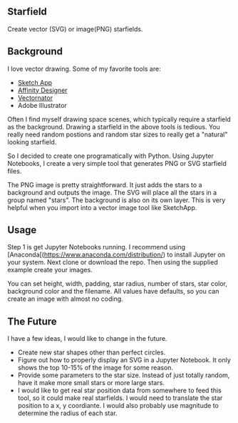 ## Starfield
Create vector (SVG) or image(PNG) starfields. 

## Background
I love vector drawing. Some of my favorite tools are:

* [Sketch App](https://www.sketch.com)
* [Affinity Designer](https://affinity.serif.com/en-us/designer/)
* [Vectornator](https://vectornator.io)
* Adobe Illustrator

Often I find myself drawing space scenes, which typically require a starfield as the background. Drawing a starfield in the above tools is tedious. You really need random postions and random star sizes to really get a "natural" looking starfield. 

So I decided to create one programatically with Python. Using Jupyter Notebooks, I create a very simple tool that generates PNG or SVG starfield files. 

The PNG image is pretty straightforward. It just adds the stars to a background and outputs the image. The SVG will place all the stars in a group named "stars". The background is also on its own layer. This is very helpful when you import into a vector image tool like SketchApp. 

## Usage
Step 1 is get Jupyter Notebooks running. I recommend using [Anaconda[(https://www.anaconda.com/distribution/) to install Jupyter on your system. Next clone or download the repo. Then using the supplied example create your images. 

You can set height, width, padding, star radius, number of stars, star color, background color and the filename.  All values have defaults, so you can create an image with almost no coding. 

## The Future
I have a few ideas, I would like to change in the future.

* Create new star shapes other than perfect circles.
* Figure out how to properly display an SVG in a Jupyter Notebook. It only shows the top 10-15% of the image for some reason.
* Provide some parameters to the star size. Instead of just totally random, have it make more small stars or more large stars.
* I would like to get real star position data from somewhere to feed this tool, so it could make real starfields. I would need to translate the star position to a x, y coordiante. I would also probably use magnitude to determine the radius of each star. 
